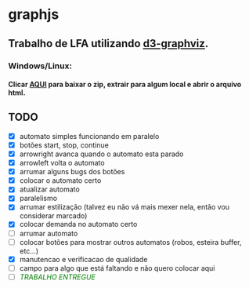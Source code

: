 # graphjs

## Trabalho de LFA utilizando [d3-graphviz](https://github.com/magjac/d3-graphviz).


### Windows/Linux:

#### Clicar [AQUI](https://codeload.github.com/ERTHang/graphjs/zip/master) para baixar o zip, extrair para algum local e abrir o arquivo html.


## TODO
- [x] automato simples funcionando em paralelo
- [x] botões start, stop, continue
- [x] arrowright avanca quando o automato esta parado
- [x] arrowleft volta o automato
- [x] arrumar alguns bugs dos botões
- [x] colocar o automato certo
- [x] atualizar automato
- [x] paralelismo
- [x] arrumar estilização (talvez eu não vá mais mexer nela, então vou considerar marcado)
- [x] colocar demanda no automato certo
- [ ] arrumar automato
- [ ] colocar botões para mostrar outros automatos (robos, esteira buffer, etc...)
- [x] manutencao e verificacao de qualidade
- [ ] campo para algo que está faltando e não quero colocar aqui
- [ ] <font color='green'><em>TRABALHO ENTREGUE</em></font>
